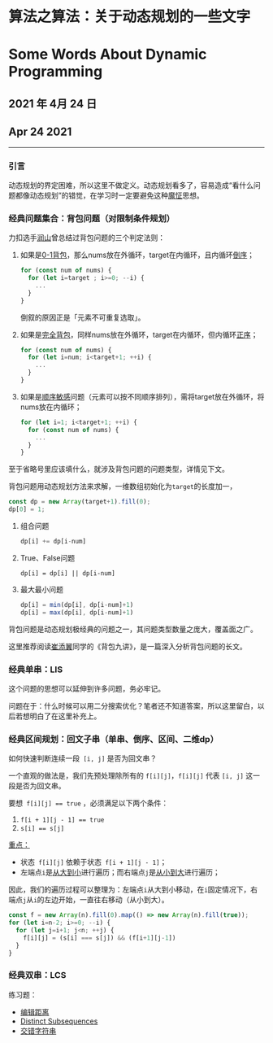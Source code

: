 # 算法之算法：关于动态规划的一些文字

# Some Words About Dynamic Programming

## 2021 年 4月 24 日

## Apr 24 2021

---

### 引言

动态规划的界定困难，所以这里不做定义。动态规划看多了，容易造成“看什么问题都像动态规划”的错觉，在学习时一定要避免这种<u>魔怔</u>思想。

### 经典问题集合：背包问题（对限制条件规划）

力扣选手[润山](https://leetcode-cn.com/problems/combination-sum-iv/solution/xi-wang-yong-yi-chong-gui-lu-gao-ding-bei-bao-wen-/)曾总结过背包问题的三个判定法则：

1. 如果是<u>0-1背包</u>，那么nums放在外循环，target在内循环，且内循环<u>倒序</u>；

   ```javascript
   for (const num of nums) {
     for (let i=target ; i>=0; --i) {
       ...
     }
   }
   ```

   倒叙的原因正是「元素不可重复选取」。

2. 如果是<u>完全背包</u>，同样nums放在外循环，target在内循环，但内循环<u>正序</u>；

   ```javascript
   for (const num of nums) {
     for (let i=num; i<target+1; ++i) {
       ...
     }
   }
   ```

3. 如果是<u>顺序敏感</u>问题（元素可以按不同顺序排列），需将target放在外循环，将nums放在内循环；

   ```javascript
   for (let i=1; i<target+1; ++i) {
     for (const num of nums) {
       ...
     }
   }
   ```

至于省略号里应该填什么，就涉及背包问题的问题类型，详情见下文。

背包问题用动态规划方法来求解，一维数组初始化为`target`的长度加一，

```javascript
const dp = new Array(target+1).fill(0);
dp[0] = 1;
```

1. 组合问题

   ```javascript
   dp[i] += dp[i-num]
   ```

2. True、False问题

   ```
   dp[i] = dp[i] || dp[i-num]
   ```

3. 最大最小问题

   ```javascript
   dp[i] = min(dp[i], dp[i-num]+1)
   dp[i] = max(dp[i], dp[i-num]+1)
   ```

背包问题是动态规划极经典的问题之一，其问题类型数量之庞大，覆盖面之广。

这里推荐阅读[崔添翼](https://www.linkedin.com/in/tianyicui/)同学的《背包九讲》，是一篇深入分析背包问题的长文。

### 经典单串：LIS

这个问题的思想可以延伸到许多问题，务必牢记。

问题在于：什么时候可以用二分搜索优化？笔者还不知道答案，所以这里留白，以后若想明白了在这里补充上。

### 经典区间规划：回文子串（单串、倒序、区间、二维dp）

如何快速判断连续一段` [i, j]` 是否为回文串？

一个直观的做法是，我们先预处理除所有的 `f[i][j]`，`f[i][j]` 代表 `[i, j]` 这一段是否为回文串。

要想` f[i][j] == true` ，必须满足以下两个条件：

1. `f[i + 1][j - 1] == true`
2. `s[i] == s[j]`

<u>重点：</u>

- 状态` f[i][j]` 依赖于状态` f[i + 1][j - 1]`；
- 左端点` i `是<u>从大到小</u>进行遍历；而右端点` j `是<u>从小到大</u>进行遍历；

因此，我们的遍历过程可以整理为：左端点` i `从大到小移动，在` i `固定情况下，右端点` j `从` i `的左边开始，一直往右移动（从小到大）。

```JavaScript
const f = new Array(n).fill(0).map(() => new Array(n).fill(true));
for (let i=n-2; i>=0; --i) {
  for (let j=i+1; j<n; ++j) {
    f[i][j] = (s[i] === s[j]) && (f[i+1][j-1])
  }
}
```

### 经典双串：LCS



练习题：

- [编辑距离](https://leetcode-cn.com/problems/edit-distance/)
- [Distinct Subsequences](https://leetcode-cn.com/problems/distinct-subsequences/)
- [交错字符串](https://leetcode-cn.com/problems/interleaving-string/)

